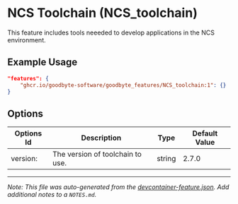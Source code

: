
# NCS Toolchain (NCS_toolchain)

This feature includes tools neeeded to develop applications in the NCS environment.

## Example Usage

```json
"features": {
    "ghcr.io/goodbyte-software/goodbyte_features/NCS_toolchain:1": {}
}
```

## Options

| Options Id | Description | Type | Default Value |
|-----|-----|-----|-----|
| version: | The version of toolchain to use. | string | 2.7.0 |



---

_Note: This file was auto-generated from the [devcontainer-feature.json](https://github.com/goodbyte-software/goodbyte_features/blob/main/src/NCS_toolchain/devcontainer-feature.json).  Add additional notes to a `NOTES.md`._
